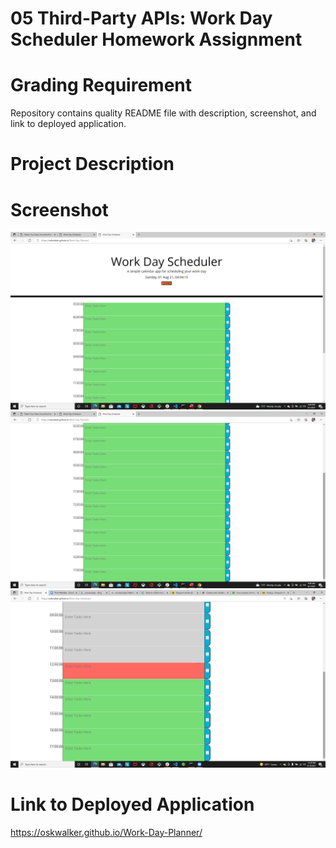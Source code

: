 # 05 Third-Party APIs: Work Day Scheduler Homework Assignment

# Grading Requirement

Repository contains quality README file with description, screenshot, and link to deployed application.

# Project Description

# Screenshot

![Screenshot-1](./assets/images/Screenshot-1.png?raw=true "Screenshot-1")
![Screenshot-2](./assets/images/Screenshot-2.png?raw=true "Screenshot-2")
![Screenshot-3](./assets/images/Screenshot-3.png?raw=true "Screenshot-3")

# Link to Deployed Application

https://oskwalker.github.io/Work-Day-Planner/
